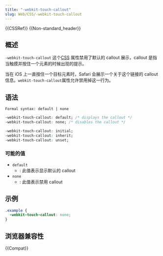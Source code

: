 ```yaml
---
title: "-webkit-touch-callout"
slug: Web/CSS/-webkit-touch-callout
---
```


{{CSSRef}} {{Non-standard_header}}

## 概述

`-webkit-touch-callout` 这个[CSS](/zh-CN/docs/Web/CSS) 属性禁用了默认的 callout 展示，callout 是指当触摸并按住一个元素的时候出现的提示。

当在 iOS 上一直按住一个目标元素时，Safari 会展示一个关于这个链接的 callout 信息。`webkit-touch-callout`属性允许禁用掉这一行为。

## 语法

```
Formal syntax: default | none
```

```css
-webkit-touch-callout: default; /* displays the callout */
-webkit-touch-callout: none; /* disables the callout */

-webkit-touch-callout: initial;
-webkit-touch-callout: inherit;
-webkit-touch-callout: unset;
```

### 可能的值

- `default`
  - : 此值表示显示默认的 callout
- `none`
  - : 此值表示禁用 callout

## 示例

```css
.example {
  -webkit-touch-callout: none;
}
```

## 浏览器兼容性

{{Compat}}
